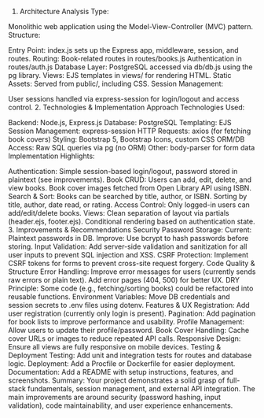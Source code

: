 1. Architecture Analysis
Type:

Monolithic web application using the Model-View-Controller (MVC) pattern.
Structure:

Entry Point: index.js sets up the Express app, middleware, session, and routes.
Routing:
Book-related routes in routes/books.js
Authentication in routes/auth.js
Database Layer:
PostgreSQL accessed via db/db.js using the pg library.
Views:
EJS templates in views/ for rendering HTML.
Static Assets:
Served from public/, including CSS.
Session Management:

User sessions handled via express-session for login/logout and access control.
2. Technologies & Implementation Approach
Technologies Used:

Backend: Node.js, Express.js
Database: PostgreSQL
Templating: EJS
Session Management: express-session
HTTP Requests: axios (for fetching book covers)
Styling: Bootstrap 5, Bootstrap Icons, custom CSS
ORM/DB Access: Raw SQL queries via pg (no ORM)
Other: body-parser for form data
Implementation Highlights:

Authentication:
Simple session-based login/logout, password stored in plaintext (see improvements).
Book CRUD:
Users can add, edit, delete, and view books.
Book cover images fetched from Open Library API using ISBN.
Search & Sort:
Books can be searched by title, author, or ISBN.
Sorting by title, author, date read, or rating.
Access Control:
Only logged-in users can add/edit/delete books.
Views:
Clean separation of layout via partials (header.ejs, footer.ejs).
Conditional rendering based on authentication state.
3. Improvements & Recommendations
Security
Password Storage:
Current: Plaintext passwords in DB.
Improve: Use bcrypt to hash passwords before storing.
Input Validation:
Add server-side validation and sanitization for all user inputs to prevent SQL injection and XSS.
CSRF Protection:
Implement CSRF tokens for forms to prevent cross-site request forgery.
Code Quality & Structure
Error Handling:
Improve error messages for users (currently sends raw errors or plain text).
Add error pages (404, 500) for better UX.
DRY Principle:
Some code (e.g., fetching/sorting books) could be refactored into reusable functions.
Environment Variables:
Move DB credentials and session secrets to .env files using dotenv.
Features & UX
Registration:
Add user registration (currently only login is present).
Pagination:
Add pagination for book lists to improve performance and usability.
Profile Management:
Allow users to update their profile/password.
Book Cover Handling:
Cache cover URLs or images to reduce repeated API calls.
Responsive Design:
Ensure all views are fully responsive on mobile devices.
Testing & Deployment
Testing:
Add unit and integration tests for routes and database logic.
Deployment:
Add a Procfile or Dockerfile for easier deployment.
Documentation:
Add a README with setup instructions, features, and screenshots.
Summary:
Your project demonstrates a solid grasp of full-stack fundamentals, session management, and external API integration. The main improvements are around security (password hashing, input validation), code maintainability, and user experience enhancements.